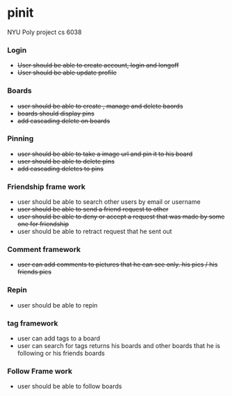 pinit
=====

NYU Poly project cs 6038


### Login
* ~~User should be able to create account, login and longoff~~
* ~~User should be able update profile~~

### Boards
* ~~user should be able to create , manage and delete baords~~
* ~~boards should display pins~~
* ~~add cascading delete on boards~~

### Pinning 
* ~~user should be able to take a image url and pin it to his board~~
* ~~user should be able to delete pins~~
* ~~add cascading deletes to pins~~

### Friendship frame work
* user should be able to search other users by email or username 
* ~~user should be able to send a friend request to other~~
* ~~user should be able to deny or accept a request that was made by some one for friendship~~
* user should be able to retract request that he sent out

### Comment framework
* ~~user can add comments to pictures that he can see only. his pics / his friends pics~~

### Repin
* user should be able to repin

### tag framework
* user can add tags to a board 
* user can search for tags returns his boards and other boards that he is following or his friends boards

### Follow Frame work
* user should be able to follow boards


